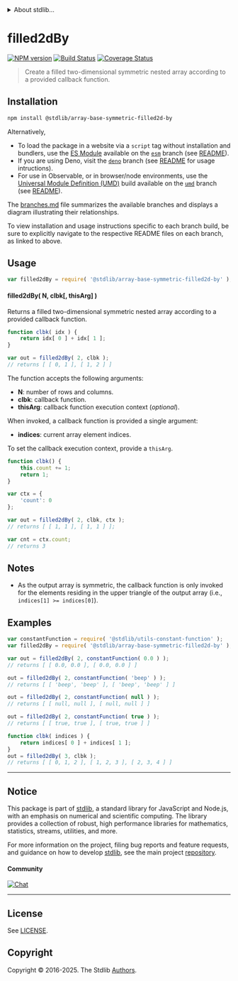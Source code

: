 <!--

@license Apache-2.0

Copyright (c) 2025 The Stdlib Authors.

Licensed under the Apache License, Version 2.0 (the "License");
you may not use this file except in compliance with the License.
You may obtain a copy of the License at

   http://www.apache.org/licenses/LICENSE-2.0

Unless required by applicable law or agreed to in writing, software
distributed under the License is distributed on an "AS IS" BASIS,
WITHOUT WARRANTIES OR CONDITIONS OF ANY KIND, either express or implied.
See the License for the specific language governing permissions and
limitations under the License.

-->


<details>
  <summary>
    About stdlib...
  </summary>
  <p>We believe in a future in which the web is a preferred environment for numerical computation. To help realize this future, we've built stdlib. stdlib is a standard library, with an emphasis on numerical and scientific computation, written in JavaScript (and C) for execution in browsers and in Node.js.</p>
  <p>The library is fully decomposable, being architected in such a way that you can swap out and mix and match APIs and functionality to cater to your exact preferences and use cases.</p>
  <p>When you use stdlib, you can be absolutely certain that you are using the most thorough, rigorous, well-written, studied, documented, tested, measured, and high-quality code out there.</p>
  <p>To join us in bringing numerical computing to the web, get started by checking us out on <a href="https://github.com/stdlib-js/stdlib">GitHub</a>, and please consider <a href="https://opencollective.com/stdlib">financially supporting stdlib</a>. We greatly appreciate your continued support!</p>
</details>

# filled2dBy

[![NPM version][npm-image]][npm-url] [![Build Status][test-image]][test-url] [![Coverage Status][coverage-image]][coverage-url] <!-- [![dependencies][dependencies-image]][dependencies-url] -->

> Create a filled two-dimensional symmetric nested array according to a provided callback function.

<!-- Section to include introductory text. Make sure to keep an empty line after the intro `section` element and another before the `/section` close. -->

<section class="intro">

</section>

<!-- /.intro -->

<!-- Package usage documentation. -->

<section class="installation">

## Installation

```bash
npm install @stdlib/array-base-symmetric-filled2d-by
```

Alternatively,

-   To load the package in a website via a `script` tag without installation and bundlers, use the [ES Module][es-module] available on the [`esm`][esm-url] branch (see [README][esm-readme]).
-   If you are using Deno, visit the [`deno`][deno-url] branch (see [README][deno-readme] for usage intructions).
-   For use in Observable, or in browser/node environments, use the [Universal Module Definition (UMD)][umd] build available on the [`umd`][umd-url] branch (see [README][umd-readme]).

The [branches.md][branches-url] file summarizes the available branches and displays a diagram illustrating their relationships.

To view installation and usage instructions specific to each branch build, be sure to explicitly navigate to the respective README files on each branch, as linked to above.

</section>

<section class="usage">

## Usage

```javascript
var filled2dBy = require( '@stdlib/array-base-symmetric-filled2d-by' );
```

#### filled2dBy( N, clbk\[, thisArg] )

Returns a filled two-dimensional symmetric nested array according to a provided callback function.

```javascript
function clbk( idx ) {
    return idx[ 0 ] + idx[ 1 ];
}

var out = filled2dBy( 2, clbk );
// returns [ [ 0, 1 ], [ 1, 2 ] ]
```

The function accepts the following arguments:

-   **N**: number of rows and columns.
-   **clbk**: callback function.
-   **thisArg**: callback function execution context (_optional_).

When invoked, a callback function is provided a single argument:

-   **indices**: current array element indices.

To set the callback execution context, provide a `thisArg`.

<!-- eslint-disable no-invalid-this -->

```javascript
function clbk() {
    this.count += 1;
    return 1;
}

var ctx = {
    'count': 0
};

var out = filled2dBy( 2, clbk, ctx );
// returns [ [ 1, 1 ], [ 1, 1 ] ];

var cnt = ctx.count;
// returns 3
```

</section>

<!-- /.usage -->

<!-- Package usage notes. Make sure to keep an empty line after the `section` element and another before the `/section` close. -->

<section class="notes">

## Notes

-   As the output array is symmetric, the callback function is only invoked for the elements residing in the upper triangle of the output array (i.e., `indices[1] >= indices[0]`).

</section>

<!-- /.notes -->

<!-- Package usage examples. -->

<section class="examples">

## Examples

<!-- eslint no-undef: "error" -->

```javascript
var constantFunction = require( '@stdlib/utils-constant-function' );
var filled2dBy = require( '@stdlib/array-base-symmetric-filled2d-by' );

var out = filled2dBy( 2, constantFunction( 0.0 ) );
// returns [ [ 0.0, 0.0 ], [ 0.0, 0.0 ] ]

out = filled2dBy( 2, constantFunction( 'beep' ) );
// returns [ [ 'beep', 'beep' ], [ 'beep', 'beep' ] ]

out = filled2dBy( 2, constantFunction( null ) );
// returns [ [ null, null ], [ null, null ] ]

out = filled2dBy( 2, constantFunction( true ) );
// returns [ [ true, true ], [ true, true ] ]

function clbk( indices ) {
    return indices[ 0 ] + indices[ 1 ];
}
out = filled2dBy( 3, clbk );
// returns [ [ 0, 1, 2 ], [ 1, 2, 3 ], [ 2, 3, 4 ] ]
```

</section>

<!-- /.examples -->

<!-- Section to include cited references. If references are included, add a horizontal rule *before* the section. Make sure to keep an empty line after the `section` element and another before the `/section` close. -->

<section class="references">

</section>

<!-- /.references -->

<!-- Section for related `stdlib` packages. Do not manually edit this section, as it is automatically populated. -->

<section class="related">

</section>

<!-- /.related -->

<!-- Section for all links. Make sure to keep an empty line after the `section` element and another before the `/section` close. -->


<section class="main-repo" >

* * *

## Notice

This package is part of [stdlib][stdlib], a standard library for JavaScript and Node.js, with an emphasis on numerical and scientific computing. The library provides a collection of robust, high performance libraries for mathematics, statistics, streams, utilities, and more.

For more information on the project, filing bug reports and feature requests, and guidance on how to develop [stdlib][stdlib], see the main project [repository][stdlib].

#### Community

[![Chat][chat-image]][chat-url]

---

## License

See [LICENSE][stdlib-license].


## Copyright

Copyright &copy; 2016-2025. The Stdlib [Authors][stdlib-authors].

</section>

<!-- /.stdlib -->

<!-- Section for all links. Make sure to keep an empty line after the `section` element and another before the `/section` close. -->

<section class="links">

[npm-image]: http://img.shields.io/npm/v/@stdlib/array-base-symmetric-filled2d-by.svg
[npm-url]: https://npmjs.org/package/@stdlib/array-base-symmetric-filled2d-by

[test-image]: https://github.com/stdlib-js/array-base-symmetric-filled2d-by/actions/workflows/test.yml/badge.svg?branch=main
[test-url]: https://github.com/stdlib-js/array-base-symmetric-filled2d-by/actions/workflows/test.yml?query=branch:main

[coverage-image]: https://img.shields.io/codecov/c/github/stdlib-js/array-base-symmetric-filled2d-by/main.svg
[coverage-url]: https://codecov.io/github/stdlib-js/array-base-symmetric-filled2d-by?branch=main

<!--

[dependencies-image]: https://img.shields.io/david/stdlib-js/array-base-symmetric-filled2d-by.svg
[dependencies-url]: https://david-dm.org/stdlib-js/array-base-symmetric-filled2d-by/main

-->

[chat-image]: https://img.shields.io/gitter/room/stdlib-js/stdlib.svg
[chat-url]: https://app.gitter.im/#/room/#stdlib-js_stdlib:gitter.im

[stdlib]: https://github.com/stdlib-js/stdlib

[stdlib-authors]: https://github.com/stdlib-js/stdlib/graphs/contributors

[umd]: https://github.com/umdjs/umd
[es-module]: https://developer.mozilla.org/en-US/docs/Web/JavaScript/Guide/Modules

[deno-url]: https://github.com/stdlib-js/array-base-symmetric-filled2d-by/tree/deno
[deno-readme]: https://github.com/stdlib-js/array-base-symmetric-filled2d-by/blob/deno/README.md
[umd-url]: https://github.com/stdlib-js/array-base-symmetric-filled2d-by/tree/umd
[umd-readme]: https://github.com/stdlib-js/array-base-symmetric-filled2d-by/blob/umd/README.md
[esm-url]: https://github.com/stdlib-js/array-base-symmetric-filled2d-by/tree/esm
[esm-readme]: https://github.com/stdlib-js/array-base-symmetric-filled2d-by/blob/esm/README.md
[branches-url]: https://github.com/stdlib-js/array-base-symmetric-filled2d-by/blob/main/branches.md

[stdlib-license]: https://raw.githubusercontent.com/stdlib-js/array-base-symmetric-filled2d-by/main/LICENSE

</section>

<!-- /.links -->
